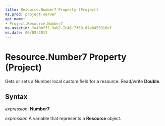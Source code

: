 ```yaml
---
title: Resource.Number7 Property (Project)
ms.prod: project-server
api_name:
- Project.Resource.Number7
ms.assetid: fa480ff7-3ab2-7c46-7360-d7a8455910ef
ms.date: 06/08/2017
---
```



# Resource.Number7 Property (Project)

Gets or sets a Number local custom field for a resource. Read/write  **Double**.


## Syntax

 _expression_. **Number7**

 _expression_ A variable that represents a **Resource** object.


